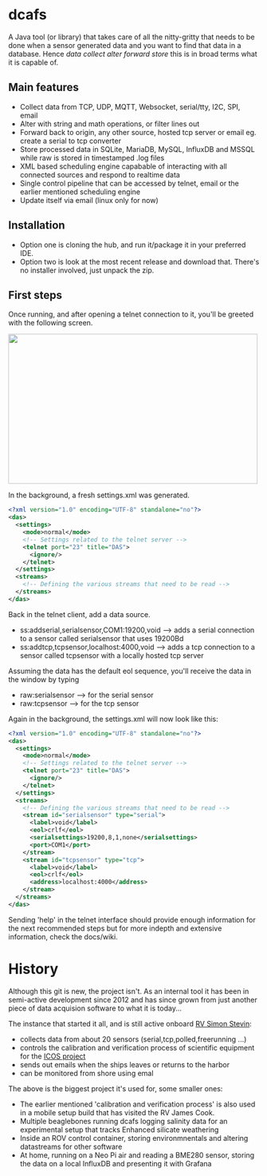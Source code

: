 dcafs
=========

A Java tool (or library) that takes care of all the nitty-gritty that needs to be done when a sensor generated data and you want to find that data in a database. Hence _data collect alter forward store_ this is in broad terms what it is capable of.


## Main features
* Collect data from TCP, UDP, MQTT, Websocket, serial/tty, I2C, SPI, email
* Alter with string and math operations, or filter lines out
* Forward back to origin, any other source, hosted tcp server or email eg. create a serial to tcp converter
* Store processed data in SQLite, MariaDB, MySQL, InfluxDB and MSSQL while raw is stored in timestamped .log files
* XML based scheduling engine capabable of interacting with all connected sources and respond to realtime data
* Single control pipeline that can be accessed by telnet, email or the earlier mentioned scheduling engine
* Update itself via email (linux only for now)

## Installation

* Option one is cloning the hub, and run it/package it in your preferred IDE.
* Option two is look at the most recent release and download that. There's no installer involved, just unpack the zip.

## First steps

Once running, and after opening a telnet connection to it, you'll be greeted with the following screen.

<img src="https://user-images.githubusercontent.com/60646590/112713982-65630380-8ed8-11eb-8987-109a2a066b66.png" width="500" height="300">

In the background, a fresh settings.xml was generated.
````xml
<?xml version="1.0" encoding="UTF-8" standalone="no"?>
<das>
  <settings>
    <mode>normal</mode>
    <!-- Settings related to the telnet server -->
    <telnet port="23" title="DAS">
      <ignore/>
    </telnet>
  </settings>
  <streams>
    <!-- Defining the various streams that need to be read -->
  </streams>
</das>
````
Back in the telnet client, add a data source.
* ss:addserial,serialsensor,COM1:19200,void  --> adds a serial connection to a sensor called serialsensor that uses 19200Bd
* ss:addtcp,tcpsensor,localhost:4000,void  --> adds a tcp connection to a sensor called tcpsensor with a locally hosted tcp server

Assuming the data has the default eol sequence, you'll receive the data in the window by typing
* raw:serialsensor --> for the serial sensor
* raw:tcpsensor --> for the tcp sensor

Again in the background, the settings.xml will now look like this:
````xml
<?xml version="1.0" encoding="UTF-8" standalone="no"?>
<das>
  <settings>
    <mode>normal</mode>
    <!-- Settings related to the telnet server -->
    <telnet port="23" title="DAS">
      <ignore/>
    </telnet>
  </settings>
  <streams>
    <!-- Defining the various streams that need to be read -->
    <stream id="serialsensor" type="serial">
      <label>void</label>
      <eol>crlf</eol>
      <serialsettings>19200,8,1,none</serialsettings>
      <port>COM1</port>
    </stream>
    <stream id="tcpsensor" type="tcp">
      <label>void</label>
      <eol>crlf</eol>
      <address>localhost:4000</address>
    </stream>
  </streams>
</das>
````
Sending 'help' in the telnet interface should provide enough information for the next recommended steps but for more indepth and extensive information, check the docs/wiki.

# History

Although this git is new, the project isn't. As an internal tool it has been in semi-active development since 2012 and has since grown from just another piece of data acquision software to what it is today... 

The instance that started it all, and is still active onboard [RV Simon Stevin](https://www.vliz.be/en/rv-simon-stevin):
* collects data from about 20 sensors (serial,tcp,polled,freerunning ...)
* controls the calibration and verification process of scientific equipment for the [ICOS project](https://www.icos-belgium.be/)
* sends out emails when the ships leaves or returns to the harbor
* can be monitored from shore using emal

The above is the biggest project it's used for, some smaller ones:

* The earlier mentioned 'calibration and verification process' is also used in a mobile setup build that has visited the RV James Cook.
* Multiple beaglebones running dcafs logging salinity data for an experimental setup that tracks Enhanced silicate weathering
* Inside an ROV control container, storing environmnentals and altering datastreams for other software
* At home, running on a Neo Pi air and reading a BME280 sensor, storing the data on a local InfluxDB and presenting it with Grafana
